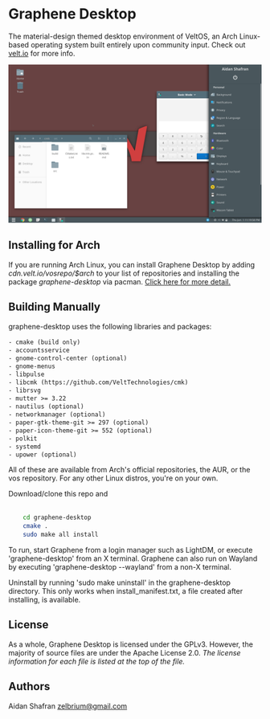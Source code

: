 Graphene Desktop
==========

The material-design themed desktop environment of VeltOS, an Arch Linux-based
operating system built entirely upon community input. Check out [velt.io](https://www.velt.io)
for more info.

![Screenshot of VeltOS](/screenshot.png?raw=true)

Installing for Arch
--------

If you are running Arch Linux, you can install Graphene Desktop by adding
*cdn.velt.io/vosrepo/$arch* to your list of repositories and installing the
package *graphene-desktop* via pacman. [Click here for more detail.](https://velt.io/veltos-installation/)

Building Manually
--------

graphene-desktop uses the following libraries and packages:

    - cmake (build only)
    - accountsservice
    - gnome-control-center (optional)
    - gnome-menus
    - libpulse
    - libcmk (https://github.com/VeltTechnologies/cmk)
    - librsvg
    - mutter >= 3.22
    - nautilus (optional)
    - networkmanager (optional)
    - paper-gtk-theme-git >= 297 (optional)
    - paper-icon-theme-git >= 552 (optional)
	- polkit
	- systemd
	- upower (optional)

All of these are available from Arch's official repositories, the AUR,
or the vos repository. For any other Linux distros, you're on your own.

Download/clone this repo and

```bash

    cd graphene-desktop
    cmake .
    sudo make all install
```

To run, start Graphene from a login manager such as LightDM, or execute
'graphene-desktop' from an X terminal. Graphene can also run on Wayland
by executing 'graphene-desktop --wayland' from a non-X terminal.

Uninstall by running 'sudo make uninstall' in the graphene-desktop directory.
This only works when install\_manifest.txt, a file created after installing, is
available.

License
--------

As a whole, Graphene Desktop is licensed under the GPLv3. However, the majority
of source files are under the Apache License 2.0. *The license information for
each file is listed at the top of the file.*

Authors
--------

Aidan Shafran <zelbrium@gmail.com>

